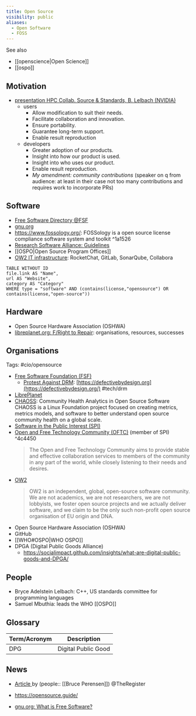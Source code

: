```yaml
---
title: Open Source
visibility: public
aliases:
  - Open Software
  - FOSS
---
```


See also

- [[openscience|Open Science]]
- [[ospo]]


## Motivation

- [presentation HPC Collab. Source & Standards, B. Lelbach (NVIDIA)](https://indico.cern.ch/event/1327562/contributions/5614154/attachments/2760998/4808099/hpc_collaborative_source_and_standards_at_nvidia__r0.pdf)
    - users
        - Allow modification to suit their needs.
        - Facilitate collaboration and innovation.
        - Ensure portability.
        - Guarantee long-term support.
        - Enable result reproduction
    - developers
        - Greater adoption of our products.
        - Insight into how our product is used.
        - Insight into who uses our product.
        - Enable result reproduction.
        - *My amendment: community contributions* (speaker on q from audience: at least in their case not too many contributions and requires work to incorporate PRs)


## Software

- [Free Software Directory @FSF](https://directory.fsf.org/wiki/Main_Page)
- [gnu.org](https://www.gnu.org/)
- <https://www.fossology.org/>: FOSSology is a open source license compliance software system and toolkit ^1a1526
- [Research Software Alliance: Guidelines](https://www.researchsoft.org/guidelines/)
- [[OSPO|Open Source Program Offices]]
- [OW2 IT infrastructure](https://www.ow2.org/view/IT_Infrastructure/): RocketChat, GitLab, SonarQube, Collabora

```dataview
TABLE WITHOUT ID
file.link AS "Name",
url AS "Website",
category AS "Category"
WHERE type = "software" AND (contains(license,"opensource") OR contains(license,"open-source"))
```
<!--
GROUP BY category
broken because category now array?
-->


## Hardware

- Open Source Hardware Association (OSHWA)
- [libreplanet.org: F/Right to Repair](https://libreplanet.org/wiki/Group:FSF/Fight-to-Repair): organisations, resources, successes


## Organisations

Tags: #cio/opensource

- [Free Software Foundation (FSF)](https://www.fsf.org)
    - [Protest Against DRM](https://www.fsf.org/news/worldwide-community-of-activists-protest-overdrive-and-others-forcing-drm-upon-libraries): [https://defectivebydesign.org](https://defectivebydesign.org/) #tech/drm
- [LibrePlanet](https://libreplanet.org)
- [CHAOSS](https://chaoss.community/): Community Health Analytics in Open Source Software
  CHAOSS is a Linux Foundation project focused on creating metrics, metrics models, and software to better understand open source community health on a global scale.
- [Software in the Public Interest (SPI)](https://www.spi-inc.org/)
- [Open and Free Technology Community (OFTC)](https://www.oftc.net/) (member of SPI) ^4c4450
  > The Open and Free Technology Community aims to provide stable and effective collaboration services to members of the community in any part of the world, while closely listening to their needs and desires.
- [OW2](https://www.ow2.org)
  > OW2 is an independent, global, open-source software community. We are not academics, we are not researchers, we are not lobbyists, we foster open source projects and we actually deliver software, and we claim to be the only such non-profit open source organisation of EU origin and DNA.
- Open Source Hardware Association (OSHWA)
- GitHub
- [[WHO#OSPO|WHO OSPO]]
- DPGA (Digital Public Goods Alliance)
    - https://socialimpact.github.com/insights/what-are-digital-public-goods-and-DPGA/


## People

- Bryce Adelstein Lelbach: C++, US standards committee for programming languages
- Samuel Mbuthia: leads the WHO [[OSPO]]


## Glossary

Term/Acronym | Description
-|-
DPG | Digital Public Good


## News

- [Article ](https://www.theregister.com/2023/12/27/bruce_perens_post_open/) by (people:: [[Bruce Perensen]]) @TheRegister


- https://opensource.guide/
- [gnu.org: What is Free Software?](https://www.gnu.org/philosophy/free-sw.html)
